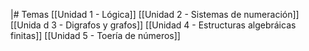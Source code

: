 |# Temas 
[[Unidad  1 - Lógica]]
[[Unidad 2 - Sistemas de numeración]]
[[Unida d 3 - Digrafos y grafos]]
[[Unidad  4 - Estructuras algebráicas finitas]]
[[Unidad 5 - Toería de números]]